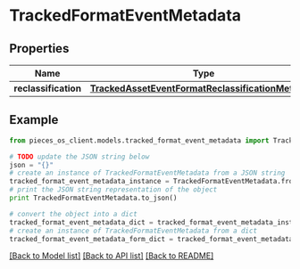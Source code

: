# TrackedFormatEventMetadata


## Properties

Name | Type | Description | Notes
------------ | ------------- | ------------- | -------------
**reclassification** | [**TrackedAssetEventFormatReclassificationMetadata**](TrackedAssetEventFormatReclassificationMetadata.md) |  | [optional] 

## Example

```python
from pieces_os_client.models.tracked_format_event_metadata import TrackedFormatEventMetadata

# TODO update the JSON string below
json = "{}"
# create an instance of TrackedFormatEventMetadata from a JSON string
tracked_format_event_metadata_instance = TrackedFormatEventMetadata.from_json(json)
# print the JSON string representation of the object
print TrackedFormatEventMetadata.to_json()

# convert the object into a dict
tracked_format_event_metadata_dict = tracked_format_event_metadata_instance.to_dict()
# create an instance of TrackedFormatEventMetadata from a dict
tracked_format_event_metadata_form_dict = tracked_format_event_metadata.from_dict(tracked_format_event_metadata_dict)
```
[[Back to Model list]](../README.md#documentation-for-models) [[Back to API list]](../README.md#documentation-for-api-endpoints) [[Back to README]](../README.md)


